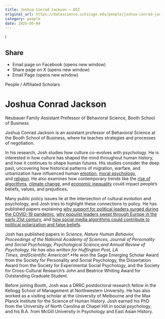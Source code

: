 ```yaml
---
title: Joshua Conrad Jackson – DSI
original_url: https://datascience.uchicago.edu/people/joshua-conrad-jackson
category: people
date: 2025-05-04
---
```


<!-- Table-like structure detected -->

!

## Share

* Email page on Facebook (opens new window)
* Share page on X (opens new window)
* Email Page (opens new window)

<!-- Table-like structure detected -->

People / Affiliated Scholars

# Joshua Conrad Jackson

Neubauer Family Assistant Professor of Behavioral Science, Booth School of Business

Joshua Conrad Jackson is an assistant professor of Behavioral Science at the Booth School of Business, where he teaches strategies and processes of negotiation.

In his research, Josh studies how culture co-evolves with psychology. He is interested in how culture has shaped the mind throughout human history, and how it continues to shape human futures. His studies consider the deep past, uncovering how historical patterns of migration, warfare, and urbanization have influenced human [emotion](https://science.sciencemag.org/content/sci/366/6472/1517.full.pdf?ijkey=lJTEu2hV5YwZ2&keytype=ref&siteid=sci "This Link Opens in New Window"), [moral psychology](https://psyarxiv.com/sx4rt/ "This Link Opens in New Window"), and [religion](https://www.joshuaconradjackson.com/s/Jackson-et-al-2021-JEPG.pdf " - This Link Opens in New Window"). He also examines how contemporary trends like the [rise of algorithms](https://www.joshuaconradjackson.com/s/Yam-et-al-2023-JAP-Robot.pdf " - This Link Opens in New Window"), [climate change](https://theconversation.com/could-climate-change-fuel-the-rise-of-right-wing-nationalism-123503 "This Link Opens in New Window"), and [economic inequality](https://www.joshuaconradjackson.com/s/Jackson-and-Payne-Cognitive-Barriers.pdf " - This Link Opens in New Window") could impact people’s beliefs, values, and prejudices.

Many public policy issues lie at the intersection of cultural evolution and psychology, and Josh tries to highlight these connections to policy. He has published papers explaining [why support for political leaders surged during the COVID-19 pandemic](https://www.joshuaconradjackson.com/s/COVID-world-leaders.pdf " - This Link Opens in New Window"), [why populist leaders swept through Europe in the early 21st century](https://www.joshuaconradjackson.com/s/Jackson-Plos-One-2019.pdf " - This Link Opens in New Window"), and [how social media algorithms could contribute to political polarization and false beliefs](https://osf.io/yw5ah/ "This Link Opens in New Window").

Josh has published papers in *Science, Nature Human Behavior, Proceedings of the National Academy of Sciences, Journal of Personality and Social Psychology, Psychological Science,*and *Annual Review of Psychology*. He has also written for *Huffington Post, LA Times,* and*Scientific American**.*He won the Sage Emerging Scholar Award from the Society for Personality and Social Psychology, the Dissertation Award from the Society for Experimental Social Psychology, and the Society for Cross-Cultural Research’s John and Beatrice Whiting Award for Outstanding Graduate Student.

Before joining Booth, Josh was a DRRC postdoctoral research fellow in the Kellogg School of Management at Northwestern University. He has also worked as a visiting scholar at the University of Melbourne and the Max Planck Institute for the Science of Human History. Josh earned his PhD from the University of North Carolina at Chapel Hill in social psychology, and his B.A. from McGill University in Psychology and East Asian History.